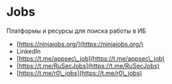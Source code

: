 # Jobs

Платформы и ресурсы для поиска работы в ИБ

* [https://ninjajobs.org/](https://ninjajobs.org/)
* LinkedIn
* [https://t.me/appsec\_job](https://t.me/appsec\_job)
* [https://t.me/RuSecJobs](https://t.me/RuSecJobs)
* [https://t.me/r0\_jobs](https://t.me/r0\_jobs)
